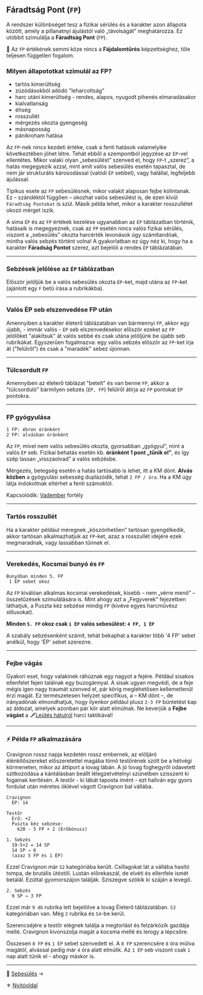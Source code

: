 ## Fáradtság Pont (`FP`)

A rendszer különbséget tesz a fizikai sérülés és a karakter azon állapota között, amely a pillanatnyi ájulástól való „távolságát” meghatározza. Ez utóbbit szimulálja a **Fáradtság Pont** (`FP`).

🔆 Az `FP` értékének semmi köze nincs a **Fájdalomtűrés** képzettséghez, tőle teljesen független fogalom.

### Milyen állapototkat szimulál az FP?

- tartós kimerültség
- zúzódásokból adódó "leharcoltság"
- harc utáni kimerültség - rendes, alapos, nyugodt pihenés elmaradásakor
- kialvatlanság
- éhség
- rosszullét
- mérgezés okozta gyengeség
- másnaposság
- pánikroham hatása

Az `FP`-nek nincs kezdeti értéke, csak a fenti hatások valamelyike következtében jöhet létre. Tehát ebből a szempontból jegyzése az `ÉP`-vel ellentétes. Mikor valaki olyan „sebesülést” szenved el, hogy `FP`-t „szerez”, a hatás megegyezik azzal, mint amit valós sebesülés esetén tapasztal, de nem jár strukturális károsodással (valódi `ÉP` sebbel), vagy halállal, legfeljebb ájulással.

Tipikus esete az `FP` sebesülésnek, mikor valakit alaposan fejbe kólintanak. Ez – szándéktól függően – okozhat valós sebesülést is, de ezen kívül `Fáradtság Pontokat` is szül. Másik példa lehet, mikor a karakter rosszullétet okozó mérget iszik.

A sima `ÉP` és az `FP` értékek kezelése ugyanabban az `ÉP` táblázatban történik, hatásaik is megegyeznek, csak az `FP` esetén nincs valós fizikai sérülés, viszont a „sebesülés” okozta harcérték levonások úgy számítandóak, mintha valós sebzés történt volna! A gyakorlatban ez úgy néz ki, hogy ha a karakter **Fáradság Pontot** szerez, azt bejelöli a rendes `ÉP` táblázatában.

---
### Sebzések jelölése az `ÉP` táblázatban

Először jelöljük be a valós sebesülés okozta `ÉP`-ket, majd utána az `FP`-ket (ajánlott egy `F` betű írása a rubrikákba).

---
### Valós ÉP seb elszenvedése FP után

Amennyiben a karakter életerő táblázatában van bármennyi `FP`, akkor egy újabb, - immár valós - `ÉP` seb elszenvedésekor először ezeket az `FP` jelölőket "alakítsuk" át valós sebbé és csak utána jelöljünk be újabb seb rubrikákat. Egyszerűen fogalmazva: egy valós sebzés először az `FP`-ket írja át ("felülről") és csak a "maradék" sebez újonnan.

---
### Túlcsordult `FP`

Amennyiben az életerő táblázat "betelt" és van benne `FP`, akkor a "túlcsorduló" bármilyen sebzés (`ÉP, FP`) felülről átírja az `FP` pontokat `ÉP` pontokra.

---
### FP gyógyulása

```
1 FP: ébren óránként
2 FP: alvásban óránként
```

Az `FP`, mivel nem valós sebesülés okozta, gyorsabban „gyógyul”, mint a valós `ÉP` seb. Fizikai behatás esetén kb. **óránként 1 pont „tűnik el”**, és így szép lassan „visszaolvad” a valós sebzésbe.

Mérgezés, betegség esetén a hatás tartósabb is lehet, itt a KM dönt. **Alvás közben** a gyógyulási sebesség duplázódik, tehát `2 FP / óra`. Ha a KM úgy látja indokoltnak eltérhet a fenti számoktól.

Kapcsolódik: [Vadember](fortelyok.altalanos/vadember.md) fortély

---
### Tartós rosszullét

Ha a karakter például méregnek „köszönhetően” tartósan gyengélkedik, akkor tartósan alkalmazhatjuk az `FP`-ket, azaz a rosszullét idejére ezek megmaradnak, vagy lassabban tűnnek el.

---
### Verekedés, Kocsmai bunyó és `FP`

```
Bunyóban minden 5. FP
 1 ÉP sebet okoz
```

Az `FP` kiválóan alkalmas kocsmai verekedések, kisebb – nem „vérre menő” – összetűzések szimulálására is. Mint ahogy azt a „Fegyverek” fejezetben láthatjuk, a Puszta kéz sebzése mindig `FP` (kivéve egyes harcművész stílusokat).

**Minden `5. FP` okoz csak `1 ÉP` valós sebesülést: `4 FP, 1 ÉP`**

A szabály sebzésenként számít, tehát bekaphat a karakter több '4 FP' sebet anélkül, hogy 'ÉP' sebet szerezne.

---
### Fejbe vágás

Gyakori eset, hogy valakinek ráhúznak egy nagyot a fejére. Például sisakos ellenfelet fejen találnak egy buzogánnyal. A sisak ugyan megvédi, de a feje mégis igen nagy traumát szenved el, pár körig meglehetősen kellemetlenül érzi magát. Ez természetesen helyzet specifikus, a – KM dönt –, de irányadónak elmondhatjuk, hogy ilyenkor például plusz `2-3 FP` büntetést kap az áldozat, amelyek azonban pár kör alatt elmúlnak. Ne keverjük a **Fejbe vágást** a 🗡️[Leütés hátulról](066_05_altalanos_manoverek.md#leütés-hátulról) harci taktikával!

---
### ⚡ Példa `FP` alkalmazására

Cravignon rossz napja kezdetén rossz embernek, az elöljáró élénkítőszereket előszeretettel magába tömő testőrének szólt be a hétvégi körmeneten, mikor az áttiport a lovag lábán. A jó lovag foghegyről odavetett szitkozódása a kántálásban beállt lélegzetvételnyi szünetben szisszent ki fogainak kerítésén. A testőr - ki lábát taposta imént - ezt hallván egy gyors fordulat után méretes öklével vágott Cravignon bal vállába.

```
Cravignon
  ÉP: 14

Testőr
  Erő: +2
  Puszta kéz sebzése:
    k20 - 5 FP + 2 (Erőbónusz)
```

```
1. Sebzés
  19-5+2 = 14 SP
  14 SP → 6
  (azaz 5 FP és 1 ÉP)
```

Ezzel Cravignon már `S2` kategóriába került. Csillagokat lát a vállába hasító tompa, de brutális ütéstől. Lustán előrekaszál, de elvéti és ellenfele ismét betalál. Ezúttal gyomorszájon találják. Sziszegve szökik ki száján a levegő.

```
2. Sebzés
  9 SP → 3 FP
```

Ezzel már `9 db` rubrika lett bejelölve a lovag Életerő táblázatában. `S3` kategóriában van. Még `2` rubrika és `S4`-be kerül.

Szerencséjére a testőr elégnek találja a megtorlást és felzárkózik gazdája mellé. Cravignon kivonszolja magát a kocsma mellé és lerogy a lépcsőre.

Összesen `8 FP` és `1 ÉP` sebet szenvedett el. A `8 FP` szerencsére `8` óra múlva magától, alvással pedig már `4` óra alatt elmúlik. Az `1 ÉP` seb viszont csak `1` nap alatt tűnik el - ahogy máskor is.

---

🔗 [Sebesülés](061_03_sebesules.md) →

⚜️ [Nyitóoldal](start.md#6-harcrendszer-%EF%B8%8F)
